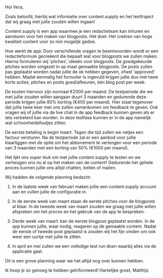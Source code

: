 Hoi Vera,

Zoals beloofd, hierbij wat informatie over content.supply en het testtraject dat wij graag met jullie zouden willen ingaan!

Content.supply is een app waarmee je een redactieteam kan inhuren en aansturen voor het maken van blogposts. Het doel: Het creëren van hoge kwaliteit content voor zo min mogelijk gedoe. 

Hoe werkt de app:
Door verschillende vragen te beantwoorden wordt er een redactieformule gecreëerd die bepaalt wat voor blogposts we zullen maken.
Hierna formuleren wij 'pitches', ideeën voor blogposts. De goedgekeurde pitches worden omgezet in op maat gemaakte blogposts. De posts zullen pas geplaatst worden nadat jullie de ok hebben gegeven, ofwel 'approved' hebben.
Madat eenmalig het formulier is ingevuld krijgen jullie dus met twee korte acties, pitches en posts goed/afkeuren, één blog post per week.

De kosten hiervoor zijn normaal €2000 per maand. 
De testperiode die we met jullie zouden willen aangaan duurt 3 maanden en gedurende deze periode krijgen jullie 80% korting (€400 per maand). Hier staat tegenover dat jullie twee keer met ons zullen samenkomen om feedback te geven. Ook vragen wij of jullie via de live chat in de app feedback kunnen geven als er iets verbeterd kan worden. In deze testfase kunnen er in de app namelijk wat schoonheidsfoutjes zitten.

De eerste betaling is begin maart. Tegen die tijd zullen we netjes een factuur versturen. Na de testperiode zal er een aanbod voor jullie klaarliggen met de optie om het abbonement te verlengen voor een periode van 3 maanden met een korting van 50% (€1000 per maand).

Het lijkt ons super leuk om met jullie content.supply te testen en we verheugen ons nu al op het maken van de content!
Gedurende het gehele proces kunnen jullie ons altijd chatten, bellen of mailen.

Wij hadden de volgende planning bedacht:

1. In de laatste week van februari maken jullie een content.supply account aan en vullen jullie de configuratie in.

2. In de eerste week van maart staan de eerste pitches voor de blogposts al klaar. In de tweede week van maart zouden we graag met jullie willen afspreken om het proces en het gebruik van de app te bespreken.

3. Derde week van maart: kan de eerste blogpost geplaatst worden. In de app kunnen jullie, waar nodig, reageren op de gemaakte content. 
Nadat de eerste of tweede post geplaatst is zouden wij het fijn vinden om ook weer een uurtje met jullie te zitten.

5. In april en mei zullen we een volledige test run doen waarbij alles via de applicatie gaat.

Dit is een grove planning waar we het altijd nog over kunnen hebben.

Ik hoop je zo genoeg te hebben geïnformeerd!
Hartelijke groet,
Matthijs
